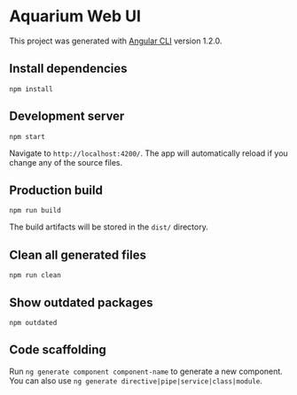 # Aquarium Web UI

This project was generated with [Angular CLI](https://github.com/angular/angular-cli) version 1.2.0.

## Install dependencies

    npm install

## Development server

    npm start

Navigate to `http://localhost:4200/`. The app will automatically reload if you change any of the source files.

## Production build

    npm run build

The build artifacts will be stored in the `dist/` directory.

## Clean all generated files

    npm run clean

## Show outdated packages

    npm outdated

## Code scaffolding

Run `ng generate component component-name` to generate a new component. You can also use `ng generate directive|pipe|service|class|module`.
